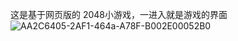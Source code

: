 
 这是基于网页版的 2048小游戏，一进入就是游戏的界面 
 ![AA2C6405-2AF1-464a-A78F-B002E00052B0](https://user-images.githubusercontent.com/65821989/83944488-73a33e80-a836-11ea-9ddd-7dcd36ac49fd.png)
